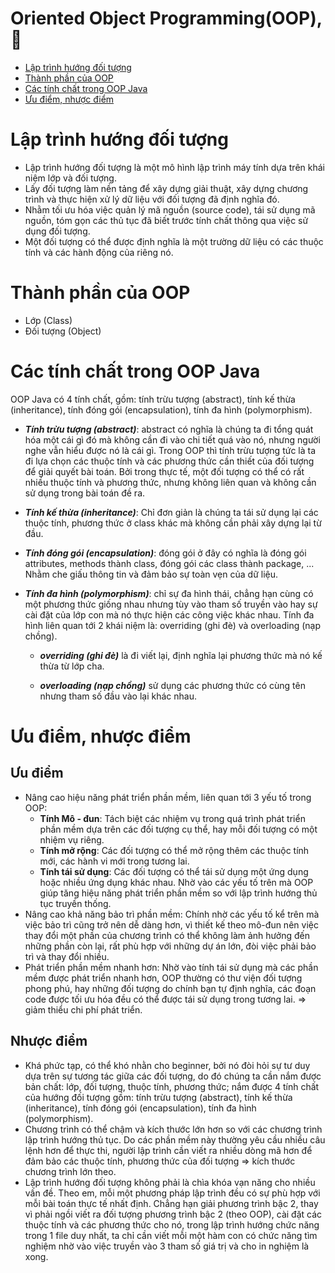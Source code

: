 # Oriented Object Programming(OOP), 👋

- [Lập trình hướng đối tượng](#lập-trình-hướng-đối-tượng)
- [Thành phần của OOP](#thành-phần-của-oop)
- [Các tính chất trong OOP Java](#các-tính-chất-trong-oop-java)
- [Ưu điểm, nhược điểm](#ưu-điểm-nhược-điểm)

# Lập trình hướng đối tượng

- Lập trình hướng đối tượng là một mô hình lập trình máy tính dựa trên khái niệm lớp và đối tượng.
- Lấy đối tượng làm nền tảng để xây dựng giải thuật, xây dựng chương trình và thực hiện xử lý dữ liệu với đối tượng đã định nghĩa đó.
- Nhằm tối ưu hóa việc quản lý mã nguồn (source code), tái sử dụng mã nguồn, tóm gọn các thủ tục đã biết trước tính chất thông qua việc sử dụng đối tượng.
- Một đối tượng có thể được định nghĩa là một trường dữ liệu có các thuộc tính và các hành động của riêng nó.

# Thành phần của OOP

- Lớp (Class)
- Đối tượng (Object)

# Các tính chất trong OOP Java

OOP Java có 4 tính chất, gồm: tính trừu tượng (abstract), tính kế thừa (inheritance), tính đóng gói (encapsulation), tính đa hình (polymorphism).

- **_Tính trừu tượng (abstract)_**: abstract có nghĩa là chúng ta đi tổng quát hóa một cái gì đó mà không cần đi vào chi tiết quá vào nó, nhưng người nghe vẫn hiểu được nó là cái gì. Trong OOP thì tính trừu tượng tức là ta đi lựa chọn các thuộc tính và các phương thức cần thiết của đối tượng để giải quyết bài toán. Bởi trong thực tế, một đối tượng có thể có rất nhiều thuộc tính và phương thức, nhưng không liên quan và không cần sử dụng trong bài toán đề ra.

- **_Tính kế thừa (inheritance)_**: Chỉ đơn giản là chúng ta tái sử dụng lại các thuộc tính, phương thức ở class khác mà không cần phải xây dựng lại từ đầu.

- **_Tính đóng gói (encapsulation)_**: đóng gói ở đây có nghĩa là đóng gói attributes, methods thành class, đóng gói các class thành package, ... Nhằm che giấu thông tin và đảm bảo sự toàn vẹn của dữ liệu.

- **_Tính đa hình (polymorphism)_**: chỉ sự đa hình thái, chẳng hạn cùng có một phương thức giống nhau nhưng tùy vào tham số truyền vào hay sự cài đặt của lớp con mà nó thực hiện các công việc khác nhau. Tính đa hình liên quan tới 2 khái niệm là: overriding (ghi đè) và overloading (nạp chồng).

  - **_overriding (ghi đè)_** là đi viết lại, định nghĩa lại phương thức mà nó kế thừa từ lớp cha.

  - **_overloading (nạp chồng)_** sử dụng các phương thức có cùng tên nhưng tham số đầu vào lại khác nhau.

# Ưu điểm, nhược điểm

## Ưu điểm

- Nâng cao hiệu năng phát triển phần mềm, liên quan tới 3 yếu tố trong OOP:
  - **Tính Mô - đun**: Tách biệt các nhiệm vụ trong quá trình phát triển phần mềm dựa trên các đối tượng cụ thể, hay mỗi đối tượng có một nhiệm vụ riêng.
  - **Tính mở rộng**: Các đối tượng có thể mở rộng thêm các thuộc tính mới, các hành vi mới trong tương lai.
  - **Tính tái sử dụng**: Các đối tượng có thể tái sử dụng một ứng dụng hoặc nhiều ứng dụng khác nhau. Nhờ vào các yếu tố trên mà OOP giúp tăng hiệu năng phát triển phần mềm so với lập trình hướng thủ tục truyền thống.
- Nâng cao khả năng bảo trì phần mềm: Chính nhờ các yếu tố kể trên mà việc bảo trì cũng trở nên dễ dàng hơn, vì thiết kế theo mô-đun nên việc thay đổi một phần của chương trình có thể không làm ảnh hưởng đến những phần còn lại, rất phù hợp với những dự án lớn, đòi việc phải bảo trì và thay đổi nhiều.
- Phát triển phần mềm nhanh hơn: Nhờ vào tính tái sử dụng mà các phần mềm được phát triển nhanh hơn, OOP thường có thư viện đối tượng phong phú, hay những đối tượng do chính bạn tự định nghĩa, các đoạn code được tối ưu hóa đều có thể được tái sử dụng trong tương lai. => giảm thiểu chi phí phát triển.

## Nhược điểm

- Khá phức tạp, có thể khó nhằn cho beginner, bởi nó đòi hỏi sự tư duy dựa trên sự tương tác giữa các đối tượng, do đó chúng ta cần nắm được bản chất: lớp, đối tượng, thuộc tính, phương thức; nắm được 4 tính chất của hướng đối tượng gồm: tính trừu tượng (abstract), tính kế thừa (inheritance), tính đóng gói (encapsulation), tính đa hình (polymorphism).
- Chương trình có thể chậm và kích thước lớn hơn so với các chương trình lập trình hướng thủ tục. Do các phần mềm này thường yêu cầu nhiều câu lệnh hơn để thực thi, người lập trình cần viết ra nhiều dòng mã hơn để đảm bảo các thuộc tính, phương thức của đối tượng => kích thước chương trình lớn theo.
- Lập trình hướng đối tượng không phải là chìa khóa vạn năng cho nhiều vấn đề. Theo em, mỗi một phương pháp lập trình đều có sự phù hợp với mỗi bài toán thực tế nhất định. Chẳng hạn giải phương trình bậc 2, thay vì phải ngồi viết ra đối tượng phương trình bậc 2 (theo OOP), cài đặt các thuộc tính và các phương thức cho nó, trong lập trình hướng chức năng trong 1 file duy nhất, ta chỉ cần viết mỗi một hàm con có chức năng tìm nghiệm nhờ vào việc truyền vào 3 tham số giá trị và cho in nghiệm là xong.
